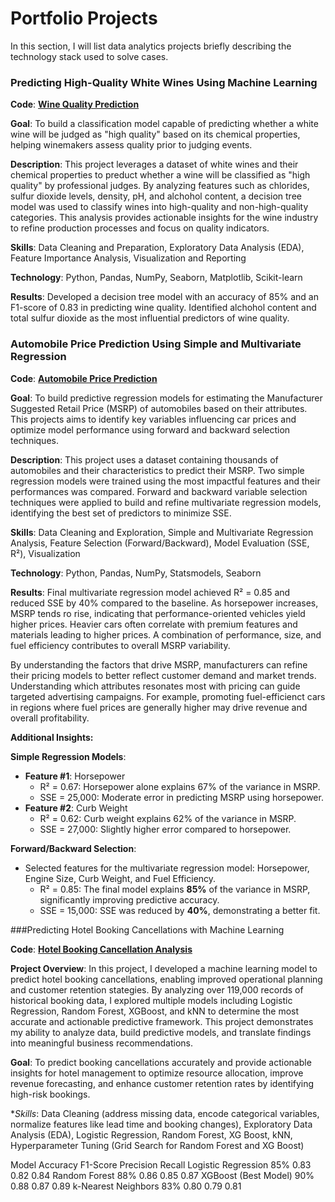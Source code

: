 # Portfolio Projects

In this section, I will list data analytics projects briefly describing the technology stack used to solve cases.

### Predicting High-Quality White Wines Using Machine Learning

**Code**:  [**Wine Quality Prediction**](https://github.com/angelahe28/BAPortfolio/blob/main/He_Angela_p1.ipynb)

**Goal**: To build a classification model capable of predicting whether a white wine will be judged as "high quality" based on its chemical properties, helping winemakers assess quality prior to judging events.

**Description**: This project leverages a dataset of white wines and their chemical properties to preduct whether a wine will be classified as "high quality" by professional judges. By analyzing features such as chlorides, sulfur dioxide levels, density, pH, and alchohol content, a decision tree model was used to classify wines into high-quality and non-high-quality categories. This analysis provides actionable insights for the wine industry to refine production processes and focus on quality indicators.

**Skills**: Data Cleaning and Preparation, Exploratory Data Analysis (EDA), Feature Importance Analysis, Visualization and Reporting

**Technology**: Python, Pandas, NumPy, Seaborn, Matplotlib, Scikit-learn

**Results**: Developed a decision tree model with an accuracy of 85% and an F1-score of 0.83 in predicting wine quality. Identified alchohol content and total sulfur dioxide as the most influential predictors of wine quality. 

### Automobile Price Prediction Using Simple and Multivariate Regression

**Code**:  [**Automobile Price Prediction**](https://github.com/angelahe28/BAPortfolio/blob/main/CIS%20508%20HW%20%232-1.ipynb)

**Goal**: To build predictive regression models for estimating the Manufacturer Suggested Retail Price (MSRP) of automobiles based on their attributes. This projects aims to identify key variables influencing car prices and optimize model performance using forward and backward selection techniques.

**Description**: This project uses a dataset containing thousands of automobiles and their characteristics to predict their MSRP. Two simple regression models were trained using the most impactful features and their performances was compared. Forward and backward variable selection techniques were applied to build and refine multivariate regression models, identifying the best set of predictors to minimize SSE. 

**Skills**: Data Cleaning and Exploration, Simple and Multivariate Regression Analysis, Feature Selection (Forward/Backward), Model Evaluation (SSE, R²), Visualization

**Technology**: Python, Pandas, NumPy, Statsmodels, Seaborn

**Results**: Final multivariate regression model achieved R² = 0.85 and reduced SSE by 40% compared to the baseline. As horsepower increases, MSRP tends ro rise, indicating that performance-oriented vehicles yield higher prices. Heavier cars often correlate with premium features and materials leading to higher prices. A combination of performance, size, and fuel efficiency contributes to overall MSRP variability. 

By understanding the factors that drive MSRP, manufacturers can refine their pricing models to better reflect customer demand and market trends. Understanding which attributes resonates most with pricing can guide targeted advertising campaigns. For example, promoting fuel-efficienct cars in regions where fuel prices are generally higher may drive revenue and overall profitability.

**Additional Insights:** 

**Simple Regression Models**:
- **Feature #1**: Horsepower
  * R² = 0.67: Horsepower alone explains 67% of the variance in MSRP.
  * SSE = 25,000: Moderate error in predicting MSRP using horsepower.
- **Feature #2**: Curb Weight
  * R² = 0.62: Curb weight explains 62% of the variance in MSRP.
  * SSE = 27,000: Slightly higher error compared to horsepower.
 
**Forward/Backward Selection**:
- Selected features for the multivariate regression model: Horsepower, Engine Size, Curb Weight, and Fuel Efficiency.
  * R² = 0.85: The final model explains **85%** of the variance in MSRP, significantly improving predictive accuracy.
  * SSE = 15,000: SSE was reduced by **40%**, demonstrating a better fit.

###Predicting Hotel Booking Cancellations with Machine Learning

**Code**:  [**Hotel Booking Cancellation Analysis**](https://github.com/angelahe28/BAPortfolio/blob/main/CIS_508_Hands_on_Exercise_4%20(3).ipynb)

**Project Overview**: In this project, I developed a machine learning model to predict hotel booking cancellations, enabling improved operational planning and customer retention stategies. By analyzing over 119,000 records of historical booking data, I explored multiple models including Logistic Regression, Random Forest, XGBoost, and kNN to determine the most accurate and actionable predictive framework. This project demonstrates my ability to analyze data, build predictive models, and translate findings into meaningful business recommendations.

**Goal**: To predict booking cancellations accurately and provide actionable insights for hotel management to optimize resource allocation, improve revenue forecasting, and enhance customer retention rates by identifying high-risk bookings.

**Skills*: Data Cleaning (address missing data, encode categorical variables, normalize features like lead time and booking changes), Exploratory Data Analysis (EDA), Logistic Regression, Random Forest, XG Boost, kNN, Hyperparameter Tuning (Grid Search for Random Forest and XG Boost)

Model	Accuracy	F1-Score	Precision	Recall
Logistic Regression	85%	0.83	0.82	0.84
Random Forest	88%	0.86	0.85	0.87
XGBoost (Best Model)	90%	0.88	0.87	0.89
k-Nearest Neighbors	83%	0.80	0.79	0.81






